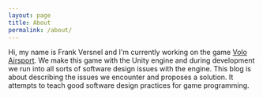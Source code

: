 ```yaml
---
layout: page
title: About
permalink: /about/
---
```


Hi, my name is Frank Versnel and I'm currently working on the game
[Volo Airsport](https://volo-airsport.com). We make this game with the Unity
engine and during development we run into all sorts of software design issues
with the engine. This blog is about describing the issues we encounter and proposes
a solution. It attempts to teach good software design practices for game programming.
